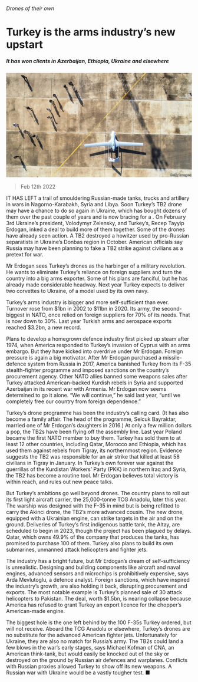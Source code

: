 ###### Drones of their own

# Turkey is the arms industry’s new upstart 

##### It has won clients in Azerbaijan, Ethiopia, Ukraine and elsewhere 

![image](images/20220212_EUP004_0.jpg) 

> Feb 12th 2022 

IT HAS LEFT a trail of smouldering Russian-made tanks, trucks and artillery in wars in Nagorno-Karabakh, Syria and Libya. Soon Turkey’s TB2 drone may have a chance to do so again in Ukraine, which has bought dozens of them over the past couple of years and is now bracing for a . On February 3rd Ukraine’s president, Volodymyr Zelensky, and Turkey’s, Recep Tayyip Erdogan, inked a deal to build more of them together. Some of the drones have already seen action. A TB2 destroyed a howitzer used by pro-Russian separatists in Ukraine’s Donbas region in October. American officials say Russia may have been planning to fake a TB2 strike against civilians as a pretext for war.

Mr Erdogan sees Turkey’s drones as the harbinger of a military revolution. He wants to eliminate Turkey’s reliance on foreign suppliers and turn the country into a big arms exporter. Some of his plans are fanciful, but he has already made considerable headway. Next year Turkey expects to deliver two corvettes to Ukraine, of a model used by its own navy.


Turkey’s arms industry is bigger and more self-sufficient than ever. Turnover rose from $1bn in 2002 to $11bn in 2020. Its army, the second-biggest in NATO, once relied on foreign suppliers for 70% of its needs. That is now down to 30%. Last year Turkish arms and aerospace exports reached $3.2bn, a new record.

Plans to develop a homegrown defence industry first picked up steam after 1974, when America responded to Turkey’s invasion of Cyprus with an arms embargo. But they have kicked into overdrive under Mr Erdogan. Foreign pressure is again a big motivator. After Mr Erdogan purchased a missile-defence system from Russia in 2017, America banished Turkey from its F-35 stealth-fighter programme and imposed sanctions on the country’s procurement agency. Other NATO allies banned some weapons sales after Turkey attacked American-backed Kurdish rebels in Syria and supported Azerbaijan in its recent war with Armenia. Mr Erdogan now seems determined to go it alone. “We will continue,” he said last year, “until we completely free our country from foreign dependence.”

Turkey’s drone programme has been the industry’s calling card. (It has also become a family affair. The head of the programme, Selcuk Bayraktar, married one of Mr Erdogan’s daughters in 2016.) At only a few million dollars a pop, the TB2s have been flying off the assembly line. Last year Poland became the first NATO member to buy them. Turkey has sold them to at least 12 other countries, including Qatar, Morocco and Ethiopia, which has used them against rebels from Tigray, its northernmost region. Evidence suggests the TB2 was responsible for an air strike that killed at least 58 civilians in Tigray in January. In Turkey’s own forever war against the guerrillas of the Kurdistan Workers’ Party (PKK) in northern Iraq and Syria, the TB2 has become a routine tool. Mr Erdogan believes total victory is within reach, and rules out new peace talks.

But Turkey’s ambitions go well beyond drones. The country plans to roll out its first light aircraft carrier, the 25,000-tonne  TCG Anadolu, later this year. The warship was designed with the F-35 in mind but is being refitted to carry the Akinci drone, the TB2’s more advanced cousin. The new drone, equipped with a Ukrainian engine, can strike targets in the air and on the ground. Deliveries of Turkey’s first indigenous battle tank, the Altay, are scheduled to begin in 2023, though the project has been plagued by delays. Qatar, which owns 49.9% of the company that produces the tanks, has promised to purchase 100 of them. Turkey also plans to build its own submarines, unmanned attack helicopters and fighter jets.

The industry has a bright future, but Mr Erdogan’s dream of self-sufficiency is unrealistic. Designing and building components like aircraft and naval engines, advanced sensors and microchips is prohibitively expensive, says Arda Mevlutoglu, a defence analyst. Foreign sanctions, which have inspired the industry’s growth, are also holding it back, disrupting procurement and exports. The most notable example is Turkey’s planned sale of 30 attack helicopters to Pakistan. The deal, worth $1.5bn, is nearing collapse because America has refused to grant Turkey an export licence for the chopper’s American-made engine.

The biggest hole is the one left behind by the 100 F-35s Turkey ordered, but will not receive. Aboard the  TCG Anadolu or elsewhere, Turkey’s drones are no substitute for the advanced American fighter jets. Unfortunately for Ukraine, they are also no match for Russia’s army. The TB2s could land a few blows in the war’s early stages, says Michael Kofman of CNA, an American think-tank, but would easily be knocked out of the sky or destroyed on the ground by Russian air defences and warplanes. Conflicts with Russian proxies allowed Turkey to show off its new weapons. A Russian war with Ukraine would be a vastly tougher test. ■

